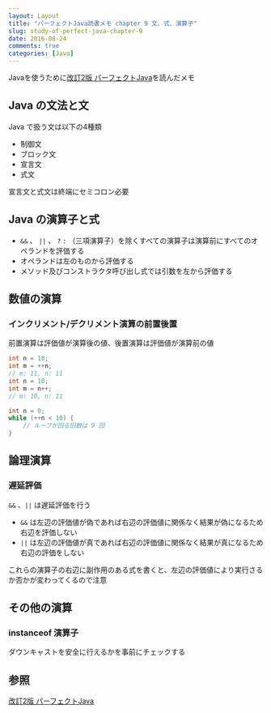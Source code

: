```yaml
---
layout: Layout
title: "パーフェクトJava読書メモ chapter 9 文、式、演算子"
slug: study-of-perfect-java-chapter-9
date: 2016-08-24
comments: true
categories: [Java]
---
```


Javaを使うために[改訂2版 パーフェクトJava](http://www.amazon.co.jp/gp/product/4774166855/ref=as_li_ss_tl?ie=UTF8&camp=247&creative=7399&creativeASIN=4774166855&linkCode=as2&tag=sojiro14-22)を読んだメモ

## Java の文法と文
Java で扱う文は以下の4種類

* 制御文
* ブロック文
* 宣言文
* 式文

宣言文と式文は終端にセミコロン必要

## Java の演算子と式
* `&&` 、 `||` 、 `?` `:` （三項演算子）を除くすべての演算子は演算前にすべてのオペランドを評価する
* オペランドは左のものから評価する
* メソッド及びコンストラクタ呼び出し式では引数を左から評価する

## 数値の演算
### インクリメント/デクリメント演算の前置後置
前置演算は評価値が演算後の値、後置演算は評価値が演算前の値

```java
int n = 10;
int m = ++n;
// m: 11, n: 11
int n = 10;
int m = n++;
// m: 10, n: 11
```
```java
int n = 0;
while (++n < 10) {
    // ループが回る回数は 9 回
}
```

## 論理演算
### 遅延評価
`&&` 、`||` は遅延評価を行う

* `&&` は左辺の評価値が偽であれば右辺の評価値に関係なく結果が偽になるため右辺を評価しない
* `||` は左辺の評価値が真であれば右辺の評価値に関係なく結果が真になるため右辺の評価をしない

これらの演算子の右辺に副作用のある式を書くと、左辺の評価値により実行さるか否かが変わってくるので注意

## その他の演算
### instanceof 演算子
ダウンキャストを安全に行えるかを事前にチェックする

## 参照
[改訂2版 パーフェクトJava](http://www.amazon.co.jp/gp/product/4774166855/ref=as_li_ss_tl?ie=UTF8&camp=247&creative=7399&creativeASIN=4774166855&linkCode=as2&tag=sojiro14-22)
